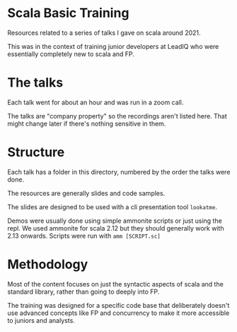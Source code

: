 # Scala Basic Training

Resources related to a series of talks I gave on scala around 2021.

This was in the context of training junior developers at LeadIQ who were essentially completely new to scala and FP.

# The talks

Each talk went for about an hour and was run in a zoom call.

The talks are "company property" so the recordings aren't listed here. That might change later if there's nothing sensitive in them.

# Structure

Each talk has a folder in this directory, numbered by the order the talks were done.

The resources are generally slides and code samples.

The slides are designed to be used with a cli presentation tool `lookatme`.

Demos were usually done using simple ammonite scripts or just using the repl. We used ammonite for scala 2.12 but they should generally work with 2.13 onwards. Scripts were run with `amm [SCRIPT.sc]`

# Methodology

Most of the content focuses on just the syntactic aspects of scala and the standard library, rather than going to deeply into FP.

The training was designed for a specific code base that deliberately doesn't use advanced concepts like FP and concurrency to make it more accessible to juniors and analysts.
